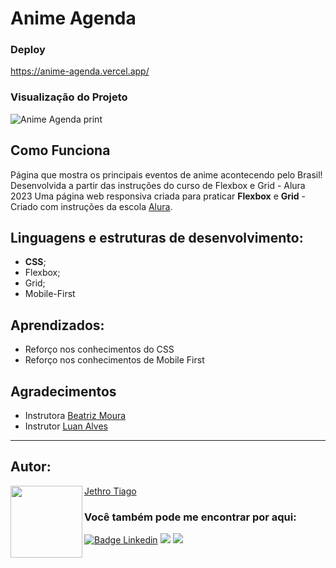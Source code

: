 # Anime Agenda

### Deploy

https://anime-agenda.vercel.app/

### Visualização do Projeto

![Anime Agenda print](https://user-images.githubusercontent.com/103612874/214708402-bc87e7d9-be2f-4aa5-88d9-5f9f4bfeb4f4.jpg)

## Como Funciona

Página que mostra os principais eventos de anime acontecendo pelo Brasil! Desenvolvida a partir das instruções do curso de Flexbox e Grid - Alura 2023
Uma página web responsiva criada para praticar <strong>Flexbox</strong> e <strong>Grid</strong> - Criado com instruções da escola [Alura](https://www.alura.com.br/).

## Linguagens e estruturas de desenvolvimento:

* <strong>CSS</strong>;
* Flexbox;
* Grid;
* Mobile-First

## Aprendizados:

* Reforço nos conhecimentos do CSS
* Reforço nos conhecimentos de Mobile First

## Agradecimentos

* Instrutora [Beatriz Moura](https://github.com/beatrizmouradev)
* Instrutor [Luan Alves](https://github.com/luanalvesdev)

---

<h2 id="autor" align="left">Autor:</h2>
  <img align="left" src="https://avatars.githubusercontent.com/u/103612874?v=4" width=115>
<a href="https://github.com/JethroTiago">Jethro Tiago</a>
<h3 align="left">Você também pode me encontrar por aqui:</h3>
<p align="left">
  <a href="https://www.linkedin.com/in/jethrotiago/"><img src="https://img.shields.io/badge/LinkedIn-0077B5?style=for-the-badge&logo=linkedin&logoColor=white" alt="Badge Linkedin" /></a>
  <a href="https://www.youtube.com/c/BEIRADAAVENTURA" target="_blank"><img src="https://img.shields.io/badge/YouTube-FF0000?style=for-the-badge&logo=youtube&logoColor=white" target="_blank"></a>
  <a href="https://instagram.com/jethrotiago" target="_blank"><img src="https://img.shields.io/badge/-Instagram-%23E4405F?style=for-the-badge&logo=instagram&logoColor=white" target="_blank"></a>
  <br>
